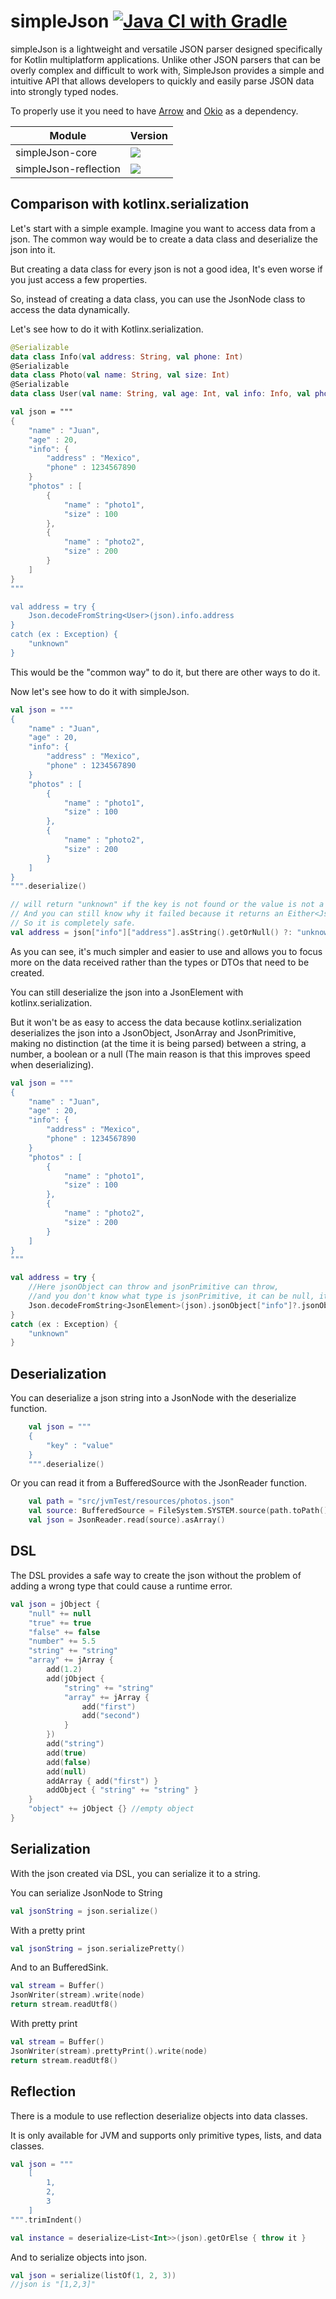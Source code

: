 # simpleJson [![Java CI with Gradle](https://github.com/xBaank/simpleJson/actions/workflows/gradle.yml/badge.svg)](https://github.com/xBaank/simpleJson/actions/workflows/gradle.yml) 

simpleJson is a lightweight and versatile JSON parser designed specifically for Kotlin multiplatform applications. Unlike other JSON parsers that can be overly complex and difficult to work with, SimpleJson provides a simple and intuitive API that allows developers to quickly and easily parse JSON data into strongly typed nodes.

To properly use it you need to have <a href="https://github.com/arrow-kt/arrow">Arrow</a> and <a href="https://github.com/square/okio">Okio</a> as a dependency.


| Module                | Version                                                                                                                                                                  |
|-----------------------|--------------------------------------------------------------------------------------------------------------------------------------------------------------------------|
| simpleJson-core       | [![](https://img.shields.io/maven-central/v/io.github.xbaank/simpleJson-core)](https://central.sonatype.com/artifact/io.github.xbaank/simpleJson-core/1.0.0)             |
| simpleJson-reflection | [![](https://img.shields.io/maven-central/v/io.github.xbaank/simpleJson-reflection)](https://central.sonatype.com/artifact/io.github.xbaank/simpleJson-reflection/1.0.0) |


## Comparison with kotlinx.serialization
Let's start with a simple example. Imagine you want to access data from a json. 
The common way would be to create a data class and deserialize the json into it.

But creating a data class for every json is not a good idea, It's even worse if you just access a few properties.

So, instead of creating a data class, you can use the JsonNode class to access the data dynamically.

Let's see how to do it with Kotlinx.serialization.

```kotlin
@Serializable
data class Info(val address: String, val phone: Int)
@Serializable
data class Photo(val name: String, val size: Int)
@Serializable
data class User(val name: String, val age: Int, val info: Info, val photos: List<Photo>)

val json = """
{
    "name" : "Juan",
    "age" : 20,
    "info": {
        "address" : "Mexico",
        "phone" : 1234567890
    }
    "photos" : [
        {
            "name" : "photo1",
            "size" : 100
        },
        {
            "name" : "photo2",
            "size" : 200
        }
    ]
}
"""

val address = try {
    Json.decodeFromString<User>(json).info.address
}
catch (ex : Exception) {
    "unknown"
}
```

This would be the "common way" to do it, but there are other ways to do it.

Now let's see how to do it with simpleJson.

```kotlin
val json = """
{
    "name" : "Juan",
    "age" : 20,
    "info": {
        "address" : "Mexico",
        "phone" : 1234567890
    }
    "photos" : [
        {
            "name" : "photo1",
            "size" : 100
        },
        {
            "name" : "photo2",
            "size" : 200
        }
    ]
}
""".deserialize()

// will return "unknown" if the key is not found or the value is not a string
// And you can still know why it failed because it returns an Either<JsonException, String>
// So it is completely safe.
val address = json["info"]["address"].asString().getOrNull() ?: "unknown"
```

As you can see, it's much simpler and easier to use and allows you to focus more on the 
data received rather than the types or DTOs that need to be created.

You can still deserialize the json into a JsonElement with kotlinx.serialization.

But it won't be as easy to access the data because kotlinx.serialization deserializes the json into a JsonObject, JsonArray and JsonPrimitive,
making no distinction (at the time it is being parsed) between a string, a number, a boolean or a null (The main reason is that this improves speed when deserializing).

```kotlin
val json = """
{
    "name" : "Juan",
    "age" : 20,
    "info": {
        "address" : "Mexico",
        "phone" : 1234567890
    }
    "photos" : [
        {
            "name" : "photo1",
            "size" : 100
        },
        {
            "name" : "photo2",
            "size" : 200
        }
    ]
}
"""

val address = try {
    //Here jsonObject can throw and jsonPrimitive can throw, 
    //and you don't know what type is jsonPrimitive, it can be null, it can be bool, it can be a number, it can be a string.
    Json.decodeFromString<JsonElement>(json).jsonObject["info"]?.jsonObject["address"]?.jsonPrimitive?.content
}
catch (ex : Exception) {
    "unknown"
}
```

## Deserialization
You can deserialize a json string into a JsonNode with the deserialize function.

```kotlin
    val json = """
    {
        "key" : "value"
    }
    """.deserialize()
```

Or you can read it from a BufferedSource with the JsonReader function.
```kotlin
    val path = "src/jvmTest/resources/photos.json"
    val source: BufferedSource = FileSystem.SYSTEM.source(path.toPath()).buffer()
    val json = JsonReader.read(source).asArray()
```


## DSL

The DSL provides a safe way to create the json without the problem of adding a
wrong type that could cause a runtime error.

```kotlin
val json = jObject {
    "null" += null
    "true" += true
    "false" += false
    "number" += 5.5
    "string" += "string"
    "array" += jArray {
        add(1.2)
        add(jObject {
            "string" += "string"
            "array" += jArray {
                add("first")
                add("second")
            }
        })
        add("string")
        add(true)
        add(false)
        add(null)
        addArray { add("first") }
        addObject { "string" += "string" }
    }
    "object" += jObject {} //empty object
}
```

## Serialization

With the json created via DSL, you can serialize it to a string.

You can serialize JsonNode to String

```kotlin
val jsonString = json.serialize()
```

With a pretty print

```kotlin
val jsonString = json.serializePretty()
```

And to an BufferedSink.

```kotlin
val stream = Buffer()
JsonWriter(stream).write(node)
return stream.readUtf8()
```

With pretty print

```kotlin
val stream = Buffer()
JsonWriter(stream).prettyPrint().write(node)
return stream.readUtf8()
```



## Reflection
There is a module to use reflection deserialize objects into data classes.

It is only available for JVM and supports only primitive types, lists, and data classes.
```kotlin
val json = """
    [
        1,
        2,
        3
    ]
""".trimIndent()

val instance = deserialize<List<Int>>(json).getOrElse { throw it }
```

And to serialize objects into json.

```kotlin
val json = serialize(listOf(1, 2, 3))
//json is "[1,2,3]"
```



